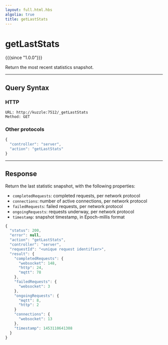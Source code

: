 ```yaml
---
layout: full.html.hbs
algolia: true
title: getLastStats
---
```


# getLastStats

{{{since "1.0.0"}}}

Return the most recent statistics snapshot.

---

## Query Syntax

### HTTP

```http
URL: http://kuzzle:7512/_getLastStats
Method: GET
```

### Other protocols

```js
{
  "controller": "server",
  "action": "getLastStats"
}
```

---

## Response

Return the last statistic snapshot, with the following properties:

* `completedRequests`: completed requests, per network protocol
* `connections`: number of active connections, per network protocol
* `failedRequests`: failed requests, per network protocol
* `ongoingRequests`: requests underway, per network protocol
* `timestamp`: snapshot timestamp, in Epoch-millis format

```javascript
{
  "status": 200,                     
  "error": null,                     
  "action": "getLastStats",
  "controller": "server",
  "requestId": "<unique request identifier>",
  "result": {
    "completedRequests": {
      "websocket": 148,
      "http": 24,
      "mqtt": 78
    },
    "failedRequests": {
      "websocket": 3
    },
    "ongoingRequests": {
      "mqtt": 8,
      "http": 2
    }
    "connections": {
      "websocket": 13
    },
    "timestamp": 1453110641308
  }
}
```
